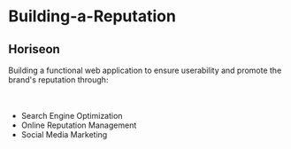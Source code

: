 # Building-a-Reputation
<h2>Horiseon</h2>
Building a functional web application to ensure userability and promote the brand's reputation through:
<ul>
 <br></br>
  <li>Search Engine Optimization</li>
  <li>Online Reputation Management</li>
    <li>Social Media Marketing</li>
  </ul>

